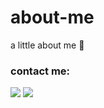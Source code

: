 # about-me
a little about me 🤗
### contact me:
[![](https://img.shields.io/badge/Facebook-NguyễnMinhThái-red)](https://www.facebook.com/swan.uahage )
[![](https://img.shields.io/badge/Gmail-minthai222%40gmail.com-green)](mailto:minthai222@gmail.com)

